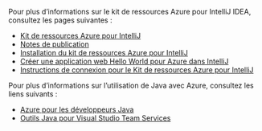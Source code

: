 Pour plus d’informations sur le kit de ressources Azure pour IntelliJ IDEA, consultez les pages suivantes : 

* [Kit de ressources Azure pour IntelliJ](../intellij/azure-toolkit-for-intellij.md) 
* [Notes de publication](https://github.com/Microsoft/azure-tools-for-java/releases) 
* [Installation du kit de ressources Azure pour IntelliJ](../intellij/azure-toolkit-for-intellij-installation.md) 
* [Créer une application web Hello World pour Azure dans IntelliJ](../intellij/azure-toolkit-for-intellij-create-hello-world-web-app.md) 
* [Instructions de connexion pour le Kit de ressources Azure pour IntelliJ](../intellij/azure-toolkit-for-intellij-sign-in-instructions.md) 

Pour plus d’informations sur l’utilisation de Java avec Azure, consultez les liens suivants : 

* [Azure pour les développeurs Java](https://docs.microsoft.com/java/azure/) 
* [Outils Java pour Visual Studio Team Services](https://java.visualstudio.com/) 
<!-- TODO: Add URLs for Java in VSCode here --> 
